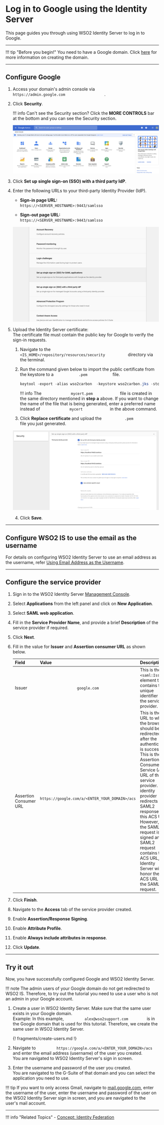 # Log in to Google using the Identity Server

This page guides you through using WSO2 Identity Server to log in to Google. 

-----

!!! tip "Before you begin!" 
    You need to have a Google domain. Click
    [here](https://www.bettercloud.com/monitor/the-academy/create-google-apps-domain-three-easy-steps/)
    for more information on creating the domain.
    
-----

## Configure Google

1.  Access your domain's admin console via
    `                     https://admin.google.com                   `.
2.  Click **Security**.

    !!! info 
		Can't see the Security section? Click the **MORE CONTROLS** bar at
		the bottom and you can see the Security section.

    ![more-controls](../../assets/img/guides/security-google.png)

3.  Click **Set up single sign-on (SSO) with a third party IdP**.

4.  Enter the following URLs to your third-party Identity Provider
    (IdP).

    -   **Sign-in page URL:**
        `             https://<SERVER_HOSTNAME>:9443/samlsso            `

    -   **Sign-out page URL:**
        `             https://<SERVER_HOSTNAME>:9443/samlsso            `

    ![third-party-idp](../../assets/img/guides/setup-sso-google.png)

5.  Upload the Identity Server certificate:  
    The certificate file must contain the public key for Google to
    verify the sign-in requests.

    1.  Navigate to the
        `            <IS_HOME>/repository/resources/security           `
        directory via the terminal.
    2.  Run the command given below to import the public certificate
        from the keystore to a `            .pem            ` file.

        ``` java
        keytool -export -alias wso2carbon  -keystore wso2carbon.jks -storepass wso2carbon -file mycert.pem
        ```

        !!! info 
			The `              mycert.pem             ` file is created in
			the same directory mentioned in **step** **a** above. If you
			want to change the name of the file that is being generated,
			enter a preferred name instead of
			`              mycert             ` in the above command.

    3.  Click **Replace certificate** and upload the
        `           .pem           ` file you just generated.

    ![sso-fill-google.png](../../assets/img/guides/sso-fill-google.png)

    4.  Click **Save**. 

-----

## Configure WSO2 IS to use the email as the username

For details on configuring WSO2 Identity Server to use an email address as the username, refer [Using Email Address as the Username](TODO:insert-link).

-----

## Configure the service provider

1.  Sign in to the WSO2 Identity Server [Management Console](TODO:../../setup/getting-started-with-the-management-console).
2.  Select **Applications** from the left panel and click on **New Application**.
3.  Select **SAML web application**. 
3.  Fill in the **Service Provider Name**, and provide a brief
    **Description** of the service provider if required. 
4.  Click **Next**. 
5.  Fill in the value for **Issuer** and **Assertion consumer URL** as shown below. 

    <table>
    <thead>
    <tr class="header">
    <th>Field</th>
    <th>Value</th>
    <th>Description</th>
    </tr>
    </thead>
    <tbody>
    <tr class="odd">
    <td>Issuer</td>
    <td><div class="content-wrapper">
    <p><code>                 google.com                </code></p>
    </div></td>
    <td>This is the <code>               &lt;saml:Issuer&gt;              </code> element that contains the unique identifier of the service provider.</td>
    </tr>
    <tr class="even">
    <td>Assertion Consumer URL</td>
    <td><pre><code>https://google.com/a/&lt;ENTER_YOUR_DOMAIN&gt;/acs</code></pre>
    <code>              </code></td>
    <td>This is the URL to which the browser should be redirected to after the authentication is successful. This is the Assertion Consumer Service (ACS) URL of the service provider. The identity provider redirects the SAML2 response to this ACS URL. However, if the SAML2 request is signed and SAML2 request contains the ACS URL, the Identity Server will honor the ACS URL of the SAML2 request.</td>
    </tr>
    </table>

6.  Click **Finish**.

7.  Navigate to the **Access** tab of the service provider created. 

8.  Enable **Assertion/Response Signing**. 

9.  Enable **Attribute Profile**. 

10. Enable **Always include attributes in response**. 

11. Click **Update**. 

-----

## Try it out

Now, you have successfully configured Google and WSO2 Identity Server.

!!! note
    The admin users of your Google domain do not get redirected to WSO2 IS.
    Therefore, to try out the tutorial you need to use a user who is not an
    admin in your Google account.
    

1.  Create a user in WSO2 Identity Server. Make sure that the same user
    exists in your Google domain.  
    Example: In this example, `          alex@wso2support.com         `
    is in the Google domain that is used for this tutorial. Therefore,
    we create the same user in WSO2 Identity Server. 

    {! fragments/create-users.md !} 

2.  Navigate to
    `          https://google.com/a/<ENTER_YOUR_DOMAIN>/acs         `
    and enter the email address (username) of the user you created.  
    You are navigated to WSO2 Identity Server's sign in screen.
3.  Enter the username and password of the user you created.  
    You are navigated to the G-Suite of that domain and you can select
    the application you need to use.

  

!!! tip
    If you want to only access Gmail, navigate to
    [mail.google.com](http://mail.google.com), enter the username of the
    user, enter the username and password of the user on the WSO2 Identity
    Server sign in screen, and you are navigated to the user's mail account.

----

!!! info "Related Topics"
    - [Concept: Identity Federation](TODO:insert-link-to-concept)
    

    
